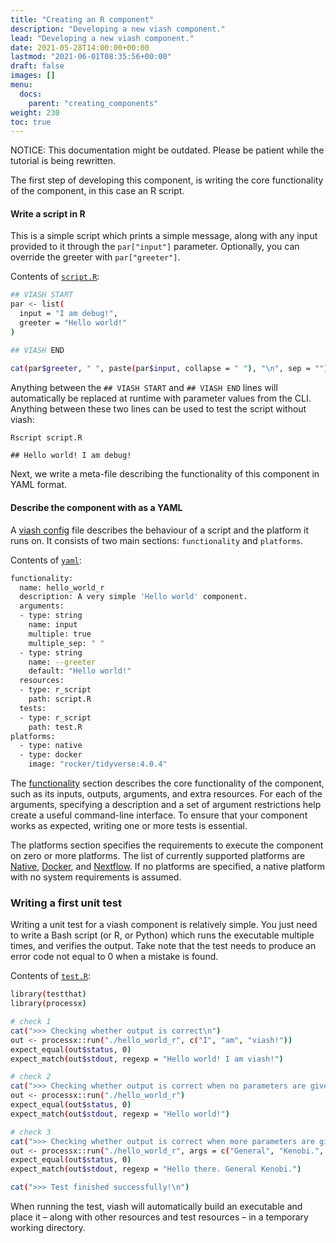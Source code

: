 ```yaml
---
title: "Creating an R component"
description: "Developing a new viash component."
lead: "Developing a new viash component."
date: 2021-05-28T14:00:00+00:00
lastmod: "2021-06-01T08:35:56+00:00"
draft: false
images: []
menu:
  docs:
    parent: "creating_components"
weight: 230
toc: true
---
```




NOTICE: This documentation might be outdated. Please be patient while
the tutorial is being rewritten.

The first step of developing this component, is writing the core
functionality of the component, in this case an R script.

#### Write a script in R

This is a simple script which prints a simple message, along with any
input provided to it through the `par["input"]` parameter. Optionally,
you can override the greeter with `par["greeter"]`.

Contents of [`script.R`](script.R):

``` bash
## VIASH START
par <- list(
  input = "I am debug!",
  greeter = "Hello world!"
)

## VIASH END

cat(par$greeter, " ", paste(par$input, collapse = " "), "\n", sep = "")
```

Anything between the `## VIASH START` and `## VIASH END` lines will
automatically be replaced at runtime with parameter values from the CLI.
Anything between these two lines can be used to test the script without
viash:

``` bash
Rscript script.R
```

    ## Hello world! I am debug!

Next, we write a meta-file describing the functionality of this
component in YAML format.

#### Describe the component with as a YAML

A [viash config](/docs/reference_config/config) file describes the
behaviour of a script and the platform it runs on. It consists of two
main sections: `functionality` and `platforms`.

Contents of [`yaml`](config.vsh.yaml):

``` bash
functionality:
  name: hello_world_r
  description: A very simple 'Hello world' component.
  arguments:
  - type: string
    name: input
    multiple: true
    multiple_sep: " "
  - type: string
    name: --greeter
    default: "Hello world!"
  resources:
  - type: r_script
    path: script.R
  tests:
  - type: r_script
    path: test.R
platforms:
  - type: native
  - type: docker
    image: "rocker/tidyverse:4.0.4"
```

The [functionality](/docs/reference_config/functionality) section
describes the core functionality of the component, such as its inputs,
outputs, arguments, and extra resources. For each of the arguments,
specifying a description and a set of argument restrictions help create
a useful command-line interface. To ensure that your component works as
expected, writing one or more tests is essential.

The platforms section specifies the requirements to execute the
component on zero or more platforms. The list of currently supported
platforms are [Native](/docs/reference_config/platform-native),
[Docker](/docs/reference_config/platform-docker), and
[Nextflow](/docs/reference_config/platform-native). If no platforms are
specified, a native platform with no system requirements is assumed.

### Writing a first unit test

Writing a unit test for a viash component is relatively simple. You just
need to write a Bash script (or R, or Python) which runs the executable
multiple times, and verifies the output. Take note that the test needs
to produce an error code not equal to 0 when a mistake is found.

Contents of [`test.R`](test.R):

``` bash
library(testthat)
library(processx)

# check 1
cat(">>> Checking whether output is correct\n")
out <- processx::run("./hello_world_r", c("I", "am", "viash!"))
expect_equal(out$status, 0)
expect_match(out$stdout, regexp = "Hello world! I am viash!")

# check 2
cat(">>> Checking whether output is correct when no parameters are given\n")
out <- processx::run("./hello_world_r")
expect_equal(out$status, 0)
expect_match(out$stdout, regexp = "Hello world!")

# check 3
cat(">>> Checking whether output is correct when more parameters are given\n")
out <- processx::run("./hello_world_r", args = c("General", "Kenobi.", "--greeter=Hello there."))
expect_equal(out$status, 0)
expect_match(out$stdout, regexp = "Hello there. General Kenobi.")

cat(">>> Test finished successfully!\n")
```

When running the test, viash will automatically build an executable and
place it – along with other resources and test resources – in a
temporary working directory.
